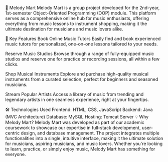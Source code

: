 🎵 Melody Mart
Melody Mart is a group project developed for the 2nd-year, 1st-semester Object-Oriented Programming (OOP) module. This platform serves as a comprehensive online hub for music enthusiasts, offering everything from music lessons to instrument shopping, making it the ultimate destination for musicians and music lovers alike.

🚀 Key Features
Book Online Music Tutors
Easily find and book experienced music tutors for personalized, one-on-one lessons tailored to your needs.

Reserve Music Studios
Browse through a range of fully-equipped music studios and reserve one for practice or recording sessions, all within a few clicks.

Shop Musical Instruments
Explore and purchase high-quality musical instruments from a curated selection, perfect for beginners and seasoned musicians.

Stream Popular Artists
Access a library of music from trending and legendary artists in one seamless experience, right at your fingertips.

🛠️ Technologies Used
Frontend: HTML, CSS, JavaScript
Backend: Java (MVC Architecture)
Database: MySQL
Hosting: Tomcat Server
💡 Why Melody Mart?
Melody Mart was developed as part of our academic coursework to showcase our expertise in full-stack development, user-centric design, and database management. The project integrates multiple functionalities into a single, intuitive interface, making it the ultimate solution for musicians, aspiring musicians, and music lovers. Whether you're looking to learn, practice, or simply enjoy music, Melody Mart has something for everyone.

